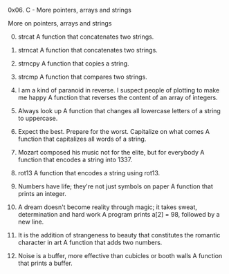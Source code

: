 0x06. C - More pointers, arrays and strings

More on pointers, arrays and strings

0. strcat
	A function that concatenates two strings.
	
1. strncat
	A function that concatenates two strings.
	
2. strncpy
	A function that copies a string.
	
3. strcmp
	A function that compares two strings.
	
4. I am a kind of paranoid in reverse. I suspect people of plotting to make me happy
	A function that reverses the content of an array of integers.
	
5. Always look up
	A function that changes all lowercase letters of a string to uppercase.
	
6. Expect the best. Prepare for the worst. Capitalize on what comes
	A function that capitalizes all words of a string.
	
7. Mozart composed his music not for the elite, but for everybody
	A function that encodes a string into 1337.
	
8. rot13
	A function that encodes a string using rot13.
	
9. Numbers have life; they're not just symbols on paper
	A function that prints an integer.
	
10. A dream doesn't become reality through magic; it takes sweat, determination and hard work
	A program prints a[2] = 98, followed by a new line.
	
11. It is the addition of strangeness to beauty that constitutes the romantic character in art
	A function that adds two numbers.
	
12. Noise is a buffer, more effective than cubicles or booth walls
	A function that prints a buffer.
